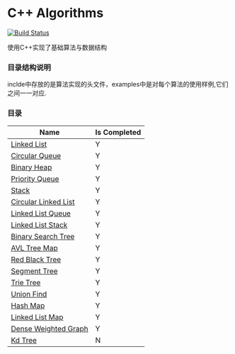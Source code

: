 # C++ Algorithms
[![Build Status](https://travis-ci.org/acodercat/cpp-algorithms.svg?branch=master)](https://travis-ci.org/acodercat/cpp-algorithms)

使用C++实现了基础算法与数据结构

### 目录结构说明
inclde中存放的是算法实现的头文件，examples中是对每个算法的使用样例,它们之间一一对应.

### 目录

| Name | Is Completed |
|------|------|
|[Linked List](https://github.com/acodercat/cpp-algorithms/blob/master/include/linked_list.h)| Y |
|[Circular Queue](https://github.com/acodercat/cpp-algorithms/blob/master/include/circular_queue.h)| Y |
|[Binary Heap](https://github.com/acodercat/cpp-algorithms/blob/master/include/binary_heap.h)| Y |
|[Priority Queue](https://github.com/acodercat/cpp-algorithms/blob/master/include/priority_queue.h)| Y |
|[Stack](https://github.com/acodercat/cpp-algorithms/blob/master/include/stack.h)| Y |
|[Circular Linked List](https://github.com/acodercat/cpp-algorithms/blob/master/include/circular_linked_list.h)| Y |
|[Linked List Queue](https://github.com/acodercat/cpp-algorithms/blob/master/include/linked_list_queue.h)| Y |
|[Linked List Stack](https://github.com/acodercat/cpp-algorithms/blob/master/include/linked_list_stack.h)| Y |
|[Binary Search Tree](https://github.com/acodercat/cpp-algorithms/blob/master/include/binary_search_tree.h)| Y |
|[AVL Tree Map](https://github.com/acodercat/cpp-algorithms/blob/master/include/avl_tree_map.h)| Y |
|[Red Black Tree](https://github.com/acodercat/cpp-algorithms/blob/master/include/red_black_tree.h)| Y |
|[Segment Tree](https://github.com/acodercat/cpp-algorithms/blob/master/include/segment_tree.h)| Y |
|[Trie Tree](https://github.com/acodercat/cpp-algorithms/blob/master/include/trie_tree.h)| Y |
|[Union Find](https://github.com/acodercat/cpp-algorithms/blob/master/include/union_find.h)| Y |
|[Hash Map](https://github.com/acodercat/cpp-algorithms/blob/master/include/hash_map.h)| Y |
|[Linked List Map](https://github.com/acodercat/cpp-algorithms/blob/master/include/linked_list_map.h)| Y |
|[Dense Weighted Graph](https://github.com/acodercat/cpp-algorithms/blob/master/include/dense_weighted_graph.h)| Y |
|[Kd Tree](https://github.com/acodercat/cpp-algorithms/blob/master/include/kd_tree.h)| N |